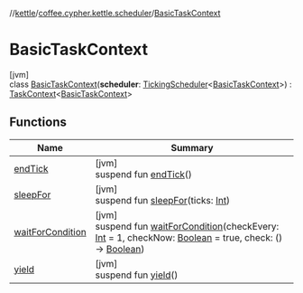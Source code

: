 //[kettle](../../../index.md)/[coffee.cypher.kettle.scheduler](../index.md)/[BasicTaskContext](index.md)

# BasicTaskContext

[jvm]\
class [BasicTaskContext](index.md)(**scheduler**: [TickingScheduler](../-ticking-scheduler/index.md)<[BasicTaskContext](index.md)>) : [TaskContext](../-task-context/index.md)<[BasicTaskContext](index.md)>

## Functions

| Name | Summary |
|---|---|
| [endTick](../-task-context/end-tick.md) | [jvm]<br>suspend fun [endTick](../-task-context/end-tick.md)() |
| [sleepFor](../-task-context/sleep-for.md) | [jvm]<br>suspend fun [sleepFor](../-task-context/sleep-for.md)(ticks: [Int](https://kotlinlang.org/api/latest/jvm/stdlib/kotlin/-int/index.html)) |
| [waitForCondition](../-task-context/wait-for-condition.md) | [jvm]<br>suspend fun [waitForCondition](../-task-context/wait-for-condition.md)(checkEvery: [Int](https://kotlinlang.org/api/latest/jvm/stdlib/kotlin/-int/index.html) = 1, checkNow: [Boolean](https://kotlinlang.org/api/latest/jvm/stdlib/kotlin/-boolean/index.html) = true, check: () -> [Boolean](https://kotlinlang.org/api/latest/jvm/stdlib/kotlin/-boolean/index.html)) |
| [yield](../-task-context/yield.md) | [jvm]<br>suspend fun [yield](../-task-context/yield.md)() |
